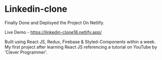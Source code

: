 # Linkedin-clone


Finally Done and Deployed the Project On Netlify.

Live Demo - https://linkedin-clone18.netlify.app/

Built using React JS, Redux, Firebase & Styled-Components within a week. My first project after learning React JS referencing a tutorial on YouTube by 'Clever Programmer'. 
